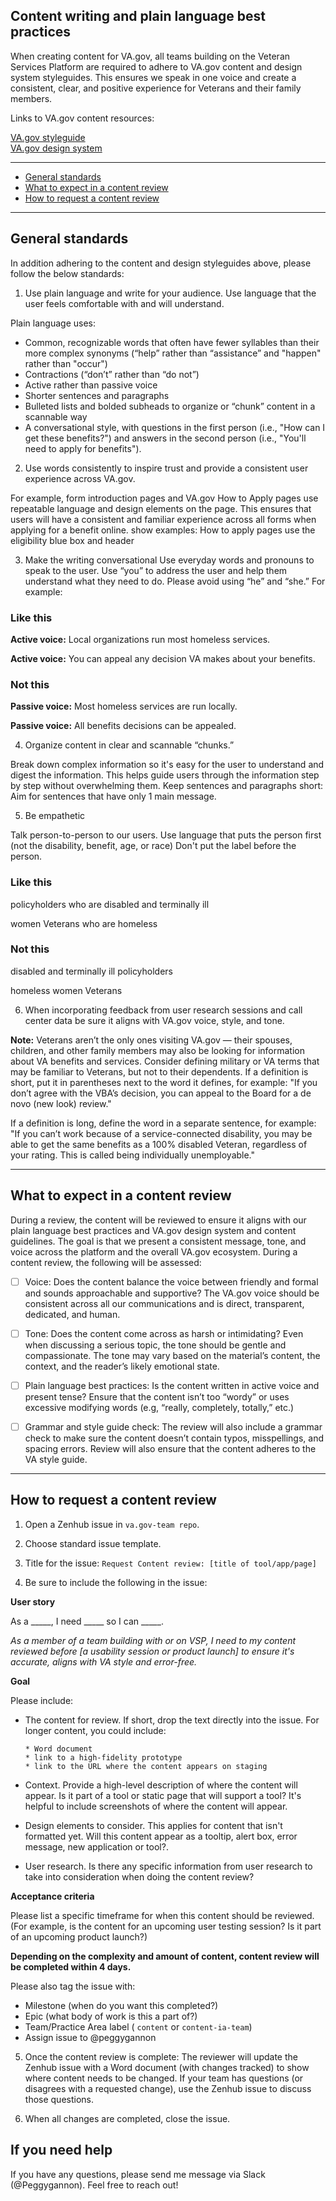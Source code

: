 
## Content writing and plain language best practices

When creating content for VA.gov, all teams building on the Veteran Services Platform are required to adhere to VA.gov content and design system styleguides. This ensures we speak in one voice and create a consistent, clear, and positive experience for Veterans and their family members. 

Links to VA.gov content resources: 

[VA.gov styleguide](https://design.va.gov/content-style-guide/) <br>
[VA.gov design system]( https://design.va.gov/documentation/)  <br>


<hr>

* [General standards](#general)
* [What to expect in a content review](#what-to-expect-content-review)
* [How to request a content review](#how-to-request-content-review)

<hr>

## General standards
In addition adhering to the content and design styleguides above, please follow the below standards:   

1. Use plain language and write for your audience. Use language that the user feels comfortable with and will understand. 

Plain language uses: 
-	Common, recognizable words that often have fewer syllables than their more complex synonyms (“help” rather than “assistance” and "happen" rather than "occur")
-	Contractions (“don’t” rather than “do not”)
-	Active rather than passive voice
-	Shorter sentences and paragraphs
-	Bulleted lists and bolded subheads to organize or “chunk” content in a scannable way
-	A conversational style, with questions in the first person (i.e., "How can I get these benefits?") and answers in the second person (i.e., "You'll need to apply for benefits").

2. Use words consistently to inspire trust and provide a consistent user experience across VA.gov. 

For example, form introduction pages and VA.gov How to Apply pages use repeatable language and design elements on the page.  This ensures that users will have a consistent and familiar experience across all forms when applying for a benefit online.
show examples: 
How to apply pages use the eligibility blue box and header 


3. Make the writing conversational 
Use everyday words and pronouns to speak to the user.  Use “you” to address the user and help them understand what they need to do. Please avoid using “he” and “she.” 
For example: 

<div class="do-dont">
<div class="do-dont__do">
<h3 class="do-dont__heading">Like this</h3>
<div class="do-dont__content" markdown="1">

**Active voice:** Local organizations run most homeless services.

**Active voice:** You can appeal any decision VA makes about your benefits.


</div>
</div>
<div class="do-dont__dont">
<h3 class="do-dont__heading">Not this</h3>
<div class="do-dont__content" markdown="1">

**Passive voice:** Most homeless services are run locally.	

**Passive voice:** All benefits decisions can be appealed.	
</div>
</div>


4. Organize content in clear and scannable “chunks.”

Break down complex information so it's easy for the user to understand and digest the information. This helps guide users through the information step by step without overwhelming them.  Keep sentences and paragraphs short:	Aim for sentences that have only 1 main message. 


5. Be empathetic

Talk person-to-person to our users. Use language that puts the person first (not the disability, benefit, age, or race)
Don't put the label before the person.

<div class="do-dont">
<div class="do-dont__do">
<h3 class="do-dont__heading">Like this</h3>
<div class="do-dont__content" markdown="1">
policyholders who are disabled and terminally ill

women Veterans who are homeless

</div>
</div>
<div class="do-dont__dont">
<h3 class="do-dont__heading">Not this</h3>
<div class="do-dont__content" markdown="1">
disabled and terminally ill policyholders	

homeless women Veterans	

</div>
</div>


6. When incorporating feedback from user research sessions and call center data be sure it aligns with VA.gov voice, style, and tone. 


**Note:** Veterans aren’t the only ones visiting VA.gov — their spouses, children, and other family members may also be looking for information about VA benefits and services. Consider defining military or VA terms that may be familiar to Veterans, but not to their dependents.
If a definition is short, put it in parentheses next to the word it defines, for example: "If you don’t agree with the VBA’s decision, you can appeal to the Board for a de novo (new look) review."

If a definition is long, define the word in a separate sentence, for example: "If you can’t work because of a service-connected disability, you may be able to get the same benefits as a 100% disabled Veteran, regardless of your rating. This is called being individually unemployable."


--------

## What to expect in a content review

During a review, the content will be reviewed to ensure it aligns with our plain language best practices and VA.gov design system and content guidelines. The goal is that we present a consistent message, tone, and voice across the platform and the overall VA.gov ecosystem. 
During a content review, the following will be assessed: 
-	[ ] Voice: Does the content balance the voice between friendly and formal and sounds approachable and supportive? The VA.gov voice should be consistent across all our communications and is direct, transparent, dedicated, and human.

-	[ ] Tone: Does the content come across as harsh or intimidating? Even when discussing a serious topic, the tone should be gentle and compassionate. The tone may vary based on the material’s content, the context, and the reader’s likely emotional state.

-	[ ] Plain language best practices: Is the content written in active voice and present tense? Ensure that the content isn’t too “wordy” or uses excessive modifying words (e.g, “really, completely, totally,” etc.)

-	[ ] Grammar and style guide check: The review will also include a grammar check to make sure the content doesn’t contain typos, misspellings, and spacing errors. Review will also ensure that the content adheres to the VA style guide.

-------- 

## How to request a content review

1. Open a Zenhub issue in ```va.gov-team repo```.
2. Choose standard issue template. 
3. Title for the issue: ```Request Content review: [title of tool/app/page]```

4. Be sure to include the following in the issue: 

**User story**

As a _____, I need _____ so I can _____.

*As a member of a team building with or on VSP, I need to my content reviewed before [a usability session or product launch] to ensure it's accurate, aligns with VA style and error-free.*

**Goal** 

 Please include: 
-	The content for review. If short, drop the text directly into the issue. For longer content, you could include:

        * Word document
        * link to a high-fidelity prototype
        * link to the URL where the content appears on staging
        
-	Context. Provide a high-level description of where the content will appear. Is it part of a tool or static page that will support a tool? It's helpful to include screenshots of where the content will appear. 
-	Design elements to consider. This applies for content that isn't formatted yet. Will this content appear as a tooltip, alert box, error message, new application or tool?. 
-	User research. Is there any specific information from user research to take into consideration when doing the content review? 

**Acceptance criteria**

Please list a specific timeframe for when this content should be reviewed. (For example, is the content for an upcoming user testing session? Is it part of an upcoming product launch?)

**Depending on the complexity and amount of content, content review will be completed within 4 days.** 

Please also tag the issue with:

-	Milestone (when do you want this completed?)
-	Epic (what body of work is this a part of?)
-	Team/Practice Area label  ( ```content``` or ```content-ia-team```)
-	Assign issue to @peggygannon

5. Once the content review is complete:
The reviewer will update the Zenhub issue with a Word document (with changes tracked) to show where content needs to be changed.
If your team has questions (or disagrees with a requested change), use the Zenhub issue to discuss those questions.

6. When all changes are completed, close the issue.



## If you need help
If you have any questions, please send me message via Slack (@Peggygannon). Feel free to reach out!  

